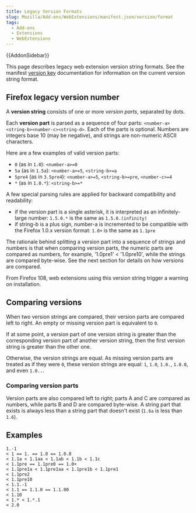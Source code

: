 ```yaml
---
title: Legacy Version Formats
slug: Mozilla/Add-ons/WebExtensions/manifest.json/version/format
tags:
  - Add-ons
  - Extensions
  - WebExtensions
---
```


{{AddonSidebar}}

This page describes legacy web extension version string formats. See the manifest [version key](/en-US/docs/Mozilla/Add-ons/WebExtensions/manifest.json/version) documentation for information on the current version string format.

## Firefox legacy version number

A **version string** consists of one or more _version parts_, separated by dots.

Each **version part** is parsed as a sequence of four parts: `<number-a><string-b><number-c><string-d>`. Each of the parts is optional. Numbers are integers base 10 (may be negative), and strings are non-numeric ASCII characters.

Here are a few examples of valid version parts:

- `0` (as in `1.0`): `<number-a>=0`
- `5a` (as in `1.5a`): `<number-a>=5`, `<string-b>=a`
- `5pre4` (as in `3.5pre4`): `<number-a>=5`, `<string-b>=pre`, `<number-c>=4`
- `*` (as in `1.0.*`): `<string-b>=*`

A few special parsing rules are applied for backward compatibility and readability:

- if the version part is a single asterisk, it is interpreted as an infinitely-large number:
  `1.5.0.*` is the same as `1.5.0.(infinity)`
- if string-b is a plus sign, number-a is incremented to be compatible with the Firefox 1.0.x version format:
  `1.0+` is the same as `1.1pre`

The rationale behind splitting a version part into a sequence of strings and numbers is that when comparing version parts, the numeric parts are compared as numbers, for example, '1.0pre1' < '1.0pre10', while the strings are compared byte-wise. See the next section for details on how versions are compared.

From Firefox 108, web extensions using this version string trigger a warning on installation.

## Comparing versions

When two version strings are compared, their version parts are compared left to right. An empty or missing version part is equivalent to `0`.

If at some point, a version part of one version string is greater than the corresponding version part of another version string, then the first version string is greater than the other one.

Otherwise, the version strings are equal. As missing version parts are treated as if they were `0`, these version strings are equal: `1`, `1.0`, `1.0.`, `1.0.0`, and even `1.0..`.

### Comparing version parts

Version parts are also compared left to right; parts A and C are compared as numbers, while parts B and D are compared byte-wise. A string part that exists is always less than a string part that doesn't exist (`1.6a` is less than `1.6`).

## Examples

```
1.-1
< 1 == 1. == 1.0 == 1.0.0
< 1.1a < 1.1aa < 1.1ab < 1.1b < 1.1c
< 1.1pre == 1.1pre0 == 1.0+
< 1.1pre1a < 1.1pre1aa < 1.1pre1b < 1.1pre1
< 1.1pre2
< 1.1pre10
< 1.1.-1
< 1.1 == 1.1.0 == 1.1.00
< 1.10
< 1.* < 1.*.1
< 2.0
```
